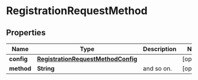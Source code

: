 

# RegistrationRequestMethod

## Properties

Name | Type | Description | Notes
------------ | ------------- | ------------- | -------------
**config** | [**RegistrationRequestMethodConfig**](RegistrationRequestMethodConfig.md) |  |  [optional]
**method** | **String** | and so on. |  [optional]



